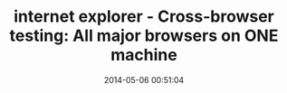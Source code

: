 ---
date: 2014-05-06 00:51:04
link:
  source: pocket
  source_url: https://getpocket.com
  text: 'internet explorer - Cross-browser testing: All major browsers on ONE machine'
  url: http://stackoverflow.com/questions/10541225/cross-browser-testing-all-major-browsers-on-one-machine#10541484
slug: internet-explorer-cross-browser-testing-all-major-browsers-on-one-machin
source: pocket
title: 'internet explorer - Cross-browser testing: All major browsers on ONE machine'
syndicated:
- type: twitter
  url: https://twitter.com/roytang/statuses/463481886397169664/
---